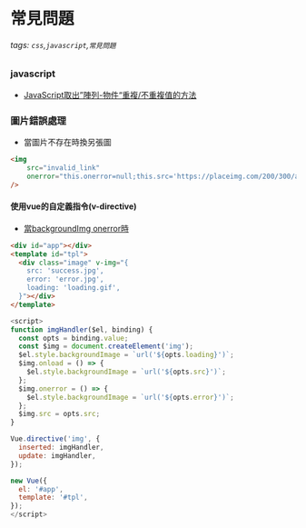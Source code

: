 # 常見問題
###### tags: `css`,`javascript`,`常見問題`

### javascript
- [JavaScript取出”陣列-物件“重複/不重複值的方法](https://guahsu.io/2018/04/JavaScript-Duplicates-Array-Object/)

### 圖片錯誤處理
- 當圖片不存在時換另張圖
```html
<img 
    src="invalid_link"      
    onerror="this.onerror=null;this.src='https://placeimg.com/200/300/animals';"
/>
```

#### 使用vue的自定義指令(v-directive)
- [當backgroundImg onerror時](https://www.twblogs.net/a/5cf23d42bd9eee692bd08b7a)
```html
<div id="app"></div>
<template id="tpl">
  <div class="image" v-img="{
    src: 'success.jpg',
    error: 'error.jpg',
    loading: 'loading.gif',
  }"></div>
</template>
```

  ```javascript
<script>
  function imgHandler($el, binding) {
    const opts = binding.value;
    const $img = document.createElement('img');
    $el.style.backgroundImage = `url('${opts.loading}')`;
    $img.onload = () => {
      $el.style.backgroundImage = `url('${opts.src}')`;
    };
    $img.onerror = () => {
      $el.style.backgroundImage = `url('${opts.error}')`;
    };
    $img.src = opts.src;
  }

  Vue.directive('img', {
    inserted: imgHandler,
    update: imgHandler,
  });

  new Vue({
    el: '#app',
    template: '#tpl',
  });
</script>

  ```